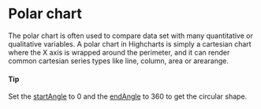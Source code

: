 # Polar chart
The polar chart is often used to compare data set with many quantitative or qualitative variables. A polar chart in Highcharts is simply a cartesian chart where the X axis is wrapped around the perimeter, and it can render common cartesian series types like line, column, area or arearange.

#### Tip
Set the [startAngle](http://api.highcharts.com/highcharts/pane.startAngle) to 0 and the [endAngle](http://api.highcharts.com/highcharts/pane.endAngle) to 360 to get the circular shape. 